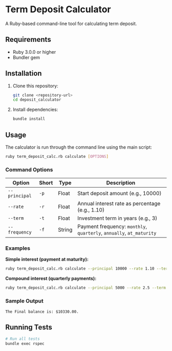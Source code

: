 # Term Deposit Calculator

A Ruby-based command-line tool for calculating term deposit.
## Requirements

- Ruby 3.0.0 or higher
- Bundler gem

## Installation

1. Clone this repository:
   ```bash
   git clone <repository-url>
   cd deposit_calculator
   ```

2. Install dependencies:
   ```bash
   bundle install
   ```

## Usage

The calculator is run through the command line using the main script:

```bash
ruby term_deposit_calc.rb calculate [OPTIONS]
```

### Command Options

| Option | Short | Type | Description |
|--------|-------|------|-------------|
| `--principal` | `-p` | Float | Start deposit amount (e.g., 10000) |
| `--rate` | `-r` | Float | Annual interest rate as percentage (e.g., 1.10) |
| `--term` | `-t` | Float | Investment term in years (e.g., 3) |
| `--frequency` | `-f` | String | Payment frequency: `monthly`, `quarterly`, `annually`, `at_maturity` |

### Examples

**Simple interest (payment at maturity):**
```bash
ruby term_deposit_calc.rb calculate --principal 10000 --rate 1.10 --term 3 --frequency at_maturity
```

**Compound interest (quarterly payments):**
```bash
ruby term_deposit_calc.rb calculate --principal 5000 --rate 2.5 --term 2 --frequency quarterly
```

### Sample Output

```
The Final balance is: $10330.00.
```

## Running Tests

```bash
# Run all tests
bundle exec rspec
```
